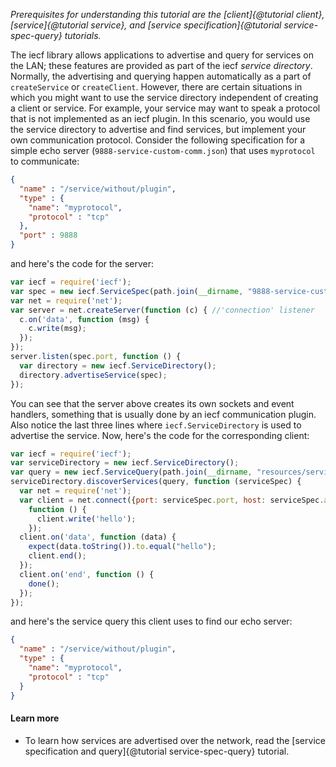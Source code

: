 *Prerequisites for understanding this tutorial are the [client]{@tutorial client}, [service]{@tutorial service},
and [service specification]{@tutorial service-spec-query} tutorials.*

The iecf library allows applications to advertise and query for services on the LAN; these features are
provided as part of the iecf *service directory*. Normally, the advertising and querying happen automatically as a
part of `createService` or `createClient`. However, there are certain situations in which you might want to use the
service directory independent of creating a client or service. For example, your service may want to speak a protocol
 that is not implemented as an iecf plugin. In this scenario, you would use the service directory to advertise and
 find services, but implement your own communication protocol. Consider the following specification for a simple
 echo server (`9888-service-custom-comm.json`) that uses `myprotocol` to communicate:

```json
{
  "name" : "/service/without/plugin",
  "type" : {
    "name": "myprotocol",
    "protocol" : "tcp"
  },
  "port" : 9888
}
```

and here's the code for the server:

```js
var iecf = require('iecf');
var spec = new iecf.ServiceSpec(path.join(__dirname, "9888-service-custom-comm.json"));
var net = require('net');
var server = net.createServer(function (c) { //'connection' listener
  c.on('data', function (msg) {
    c.write(msg);
  });
});
server.listen(spec.port, function () {
  var directory = new iecf.ServiceDirectory();
  directory.advertiseService(spec);
});
```

You can see that the server above creates its own sockets and event handlers, something that is usually done by an
iecf communication plugin. Also notice the last three lines where `iecf.ServiceDirectory` is used to advertise the
service. Now, here's the code for the corresponding client:

```js
var iecf = require('iecf');
var serviceDirectory = new iecf.ServiceDirectory();
var query = new iecf.ServiceQuery(path.join(__dirname, "resources/serviceQueries/service-query-custom-comm.json"));
serviceDirectory.discoverServices(query, function (serviceSpec) {
  var net = require('net');
  var client = net.connect({port: serviceSpec.port, host: serviceSpec.address},
    function () {
      client.write('hello');
    });
  client.on('data', function (data) {
    expect(data.toString()).to.equal("hello");
    client.end();
  });
  client.on('end', function () {
    done();
  });
});
```

and here's the service query this client uses to find our echo server:

```json
{
  "name" : "/service/without/plugin",
  "type" : {
    "name": "myprotocol",
    "protocol" : "tcp"
  }
}
```

#### Learn more

* To learn how services are advertised over the network, read the
[service specification and query]{@tutorial service-spec-query} tutorial.
